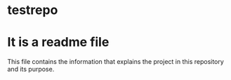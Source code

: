 # testrepo

# It is a readme file

This file contains the information that explains the project in this repository and its purpose.
